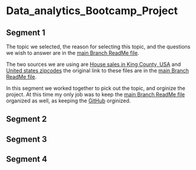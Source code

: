 # Data_analytics_Bootcamp_Project
## Segment 1
The topic we selected, the reason for selecting this topic, and the questions we wish to answer are in the [main Branch ReadMe file](https://github.com/ElizMishina/Data_analytics_Bootcamp_Project/blob/main/README.md).

The two sources we are using are [House sales in King County, USA](https://github.com/ElizMishina/Data_analytics_Bootcamp_Project/blob/main/kc_house_data.csv) and [United states zipcodes](https://github.com/ElizMishina/Data_analytics_Bootcamp_Project/blob/main/zip_code_database.csv) the original link to these files are in the [main Branch ReadMe file](https://github.com/ElizMishina/Data_analytics_Bootcamp_Project/blob/main/README.md).

In this segment we worked together to pick out the topic, and orginize the project. At this time my only job was to keep the [main Branch ReadMe file](https://github.com/ElizMishina/Data_analytics_Bootcamp_Project/blob/main/README.md) organized as well, as keeping the [GitHub](https://github.com/ElizMishina/Data_analytics_Bootcamp_Project) orginized.


## Segment 2
## Segment 3
## Segment 4
